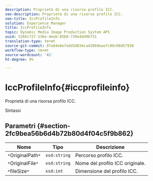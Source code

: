 ```yaml
---
description: Proprietà di una risorsa profilo ICC.
seo-description: Proprietà di una risorsa profilo ICC.
seo-title: IccProfileInfo
solution: Experience Manager
title: IccProfileInfo
topic: Dynamic Media Image Production System API
uuid: 5266c727-136e-4eeb-85b0-739e4dd9b731
translation-type: tm+mt
source-git-commit: 97a84e8e7edd3d834ca42069eae7c09c00d57938
workflow-type: tm+mt
source-wordcount: '41'
ht-degree: 9%

---
```



# IccProfileInfo{#iccprofileinfo}

Proprietà di una risorsa profilo ICC.

Sintassi

## Parametri {#section-2fc9bea56b6d4b72b80d4f04c5f9b862}

| Nome | Tipo | Descrizione |
|---|---|---|
| `*`OriginalPath`*` | `xsd:string` | Percorso profilo ICC. |
| `*`OriginalFile`*` | `xsd:string` | Nome del profilo ICC originale. |
| `*`fileSize`*` | `xsd:int` | Dimensione del profilo ICC. |

